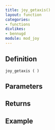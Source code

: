 ```yaml
---
title: joy_getaxis()
layout: function
categories:
- functions
divlikes:
- bennugd
module: mod_joy
---
```


## Definition

    joy_getaxis ( )

## Parameters

## Returns

## Example
